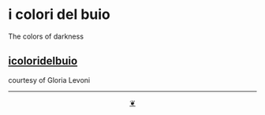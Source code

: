 # i colori del buio

The colors of darkness

## [icoloridelbuio]( http://icoloridelbuio.com )

courtesy of Gloria Levoni


***

<center title="You have reached the end of the line" ><a title="Return to top" href="javascript:window.scrollTo(0,0);" class=aDingbat > ❦ </a></center>